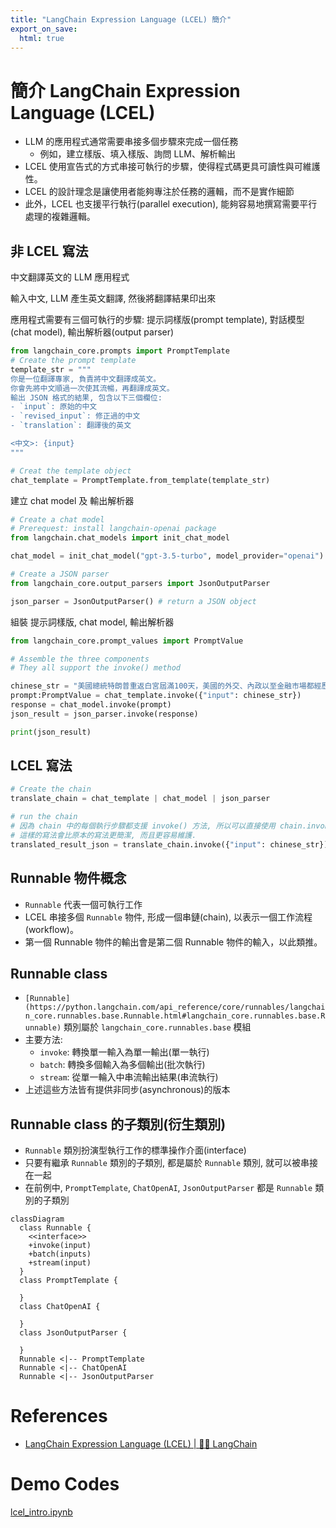 ```yaml
---
title: "LangChain Expression Language (LCEL) 簡介"
export_on_save:
  html: true
---
```



# 簡介 LangChain Expression Language (LCEL)

- LLM 的應用程式通常需要串接多個步驟來完成一個任務
  - 例如，建立樣版、填入樣版、詢問 LLM、解析輸出
- LCEL 使用宣告式的方式串接可執行的步驟，使得程式碼更具可讀性與可維護性。
- LCEL 的設計理念是讓使用者能夠專注於任務的邏輯，而不是實作細節
- 此外，LCEL 也支援平行執行(parallel execution), 能夠容易地撰寫需要平行處理的複雜邏輯。

## 非 LCEL 寫法

中文翻譯英文的 LLM 應用程式

輸入中文, LLM 產生英文翻譯, 然後將翻譯結果印出來

應用程式需要有三個可執行的步驟: 提示詞樣版(prompt template), 對話模型(chat model), 輸出解析器(output parser)

```python
from langchain_core.prompts import PromptTemplate
# Create the prompt template
template_str = """
你是一位翻譯專家, 負責將中文翻譯成英文。
你會先將中文順過一次使其流暢，再翻譯成英文。
輸出 JSON 格式的結果, 包含以下三個欄位:
- `input`: 原始的中文
- `revised_input`: 修正過的中文
- `translation`: 翻譯後的英文

<中文>: {input}
"""

# Creat the template object
chat_template = PromptTemplate.from_template(template_str)
```

建立 chat model 及 輸出解析器

```python
# Create a chat model
# Prerequest: install langchain-openai package
from langchain.chat_models import init_chat_model

chat_model = init_chat_model("gpt-3.5-turbo", model_provider="openai")

# Create a JSON parser
from langchain_core.output_parsers import JsonOutputParser

json_parser = JsonOutputParser() # return a JSON object
```

組裝 提示詞樣版, chat model, 輸出解析器

```python
from langchain_core.prompt_values import PromptValue

# Assemble the three components
# They all support the invoke() method

chinese_str = "美國總統特朗普重返白宮屆滿100天，美國的外交、內政以至金融市場都經歷動盪."
prompt:PromptValue = chat_template.invoke({"input": chinese_str})
response = chat_model.invoke(prompt)
json_result = json_parser.invoke(response)

print(json_result)
```


## LCEL 寫法

```python
# Create the chain
translate_chain = chat_template | chat_model | json_parser

# run the chain
# 因為 chain 中的每個執行步驟都支援 invoke() 方法, 所以可以直接使用 chain.invoke() 方法來執行整個 chain.
# 這樣的寫法會比原本的寫法更簡潔, 而且更容易維護.
translated_result_json = translate_chain.invoke({"input": chinese_str})
```

## Runnable 物件概念

- `Runnable` 代表一個可執行工作
- LCEL 串接多個 `Runnable` 物件, 形成一個串鏈(chain),  以表示一個工作流程(workflow)。
- 第一個 Runnable 物件的輸出會是第二個 Runnable 物件的輸入，以此類推。

## Runnable class 

- `[Runnable](https://python.langchain.com/api_reference/core/runnables/langchain_core.runnables.base.Runnable.html#langchain_core.runnables.base.Runnable)` 類別屬於 `langchain_core.runnables.base` 模組
- 主要方法:
  - `invoke`: 轉換單一輸入為單一輸出(單一執行)
  - `batch`: 轉換多個輸入為多個輸出(批次執行)
  - `stream`: 從單一輪入中串流輸出結果(串流執行)
- 上述這些方法皆有提供非同步(asynchronous)的版本

## Runnable class 的子類別(衍生類別)

- `Runnable` 類別扮演型執行工作的標準操作介面(interface)
- 只要有繼承 `Runnable` 類別的子類別, 都是屬於 `Runnable` 類別, 就可以被串接在一起
- 在前例中, `PromptTemplate`, `ChatOpenAI`, `JsonOutputParser` 都是 `Runnable` 類別的子類別

```mermaid
classDiagram
  class Runnable {
    <<interface>>
    +invoke(input)
    +batch(inputs)
    +stream(input)
  }
  class PromptTemplate {
   
  }
  class ChatOpenAI {
    
  }
  class JsonOutputParser {
   
  }
  Runnable <|-- PromptTemplate
  Runnable <|-- ChatOpenAI
  Runnable <|-- JsonOutputParser

```


# References

- [LangChain Expression Language (LCEL) | 🦜️🔗 LangChain](https://python.langchain.com/docs/concepts/lcel/)

# Demo Codes 

[lcel_intro.ipynb](demo_codes/lcel_intro.ipynb)